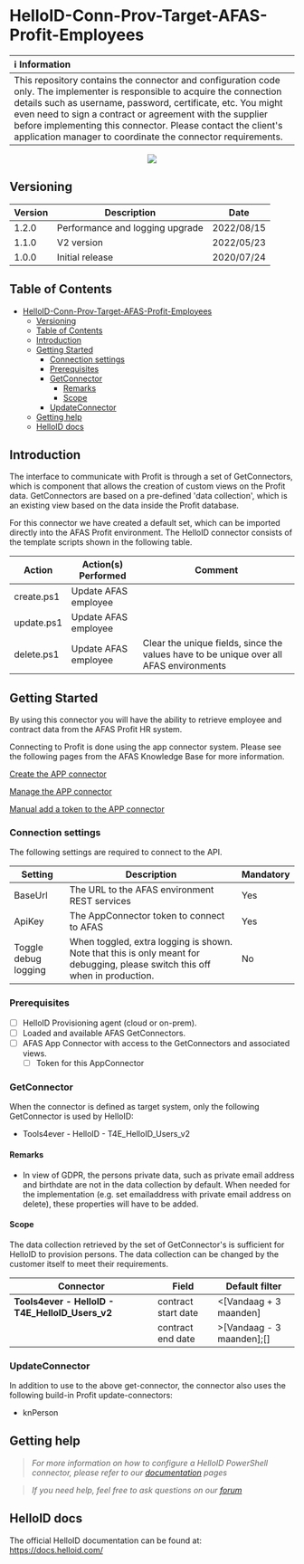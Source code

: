 # HelloID-Conn-Prov-Target-AFAS-Profit-Employees
| :information_source: Information |
|:---------------------------|
| This repository contains the connector and configuration code only. The implementer is responsible to acquire the connection details such as username, password, certificate, etc. You might even need to sign a contract or agreement with the supplier before implementing this connector. Please contact the client's application manager to coordinate the connector requirements.       |

<p align="center">
  <img src="https://user-images.githubusercontent.com/69046642/176402487-b5943355-39d3-408a-8f14-0699f1301dea.png">
</p>

## Versioning
| Version | Description | Date |
| - | - | - |
| 1.2.0   | Performance and logging upgrade | 2022/08/15  |
| 1.1.0   | V2 version | 2022/05/23  |
| 1.0.0   | Initial release | 2020/07/24  |

<!-- TABLE OF CONTENTS -->
## Table of Contents
- [HelloID-Conn-Prov-Target-AFAS-Profit-Employees](#helloid-conn-prov-target-afas-profit-employees)
  - [Versioning](#versioning)
  - [Table of Contents](#table-of-contents)
  - [Introduction](#introduction)
  - [Getting Started](#getting-started)
    - [Connection settings](#connection-settings)
    - [Prerequisites](#prerequisites)
    - [GetConnector](#getconnector)
      - [Remarks](#remarks)
      - [Scope](#scope)
    - [UpdateConnector](#updateconnector)
  - [Getting help](#getting-help)
  - [HelloID docs](#helloid-docs)


## Introduction
The interface to communicate with Profit is through a set of GetConnectors, which is component that allows the creation of custom views on the Profit data. GetConnectors are based on a pre-defined 'data collection', which is an existing view based on the data inside the Profit database. 

For this connector we have created a default set, which can be imported directly into the AFAS Profit environment.
The HelloID connector consists of the template scripts shown in the following table.

| Action                          | Action(s) Performed   | Comment   | 
| ------------------------------- | --------------------- | --------- |
| create.ps1                      | Update AFAS employee  |           |
| update.ps1                      | Update AFAS employee  |           |
| delete.ps1                      | Update AFAS employee  | Clear the unique fields, since the values have to be unique over all AFAS environments  |

<!-- GETTING STARTED -->
## Getting Started

By using this connector you will have the ability to retrieve employee and contract data from the AFAS Profit HR system.

Connecting to Profit is done using the app connector system. 
Please see the following pages from the AFAS Knowledge Base for more information.

[Create the APP connector](https://help.afas.nl/help/NL/SE/App_Apps_Custom_Add.htm)

[Manage the APP connector](https://help.afas.nl/help/NL/SE/App_Apps_Custom_Maint.htm)

[Manual add a token to the APP connector](https://help.afas.nl/help/NL/SE/App_Apps_Custom_Tokens_Manual.htm)

### Connection settings

The following settings are required to connect to the API.

| Setting               | Description                                   | Mandatory   |
| --------------------- | --------------------------------------------- | ----------- |
| BaseUrl               | The URL to the AFAS environment REST services | Yes         |
| ApiKey                | The AppConnector token to connect to AFAS     | Yes         |
| Toggle debug logging  | When toggled, extra logging is shown. Note that this is only meant for debugging, please switch this off when in production. | No         |

### Prerequisites

- [ ] HelloID Provisioning agent (cloud or on-prem).
- [ ] Loaded and available AFAS GetConnectors.
- [ ] AFAS App Connector with access to the GetConnectors and associated views.
  - [ ] Token for this AppConnector

### GetConnector
When the connector is defined as target system, only the following GetConnector is used by HelloID:

*	Tools4ever - HelloID - T4E_HelloID_Users_v2

#### Remarks
 - In view of GDPR, the persons private data, such as private email address and birthdate are not in the data collection by default. When needed for the implementation (e.g. set emailaddress with private email address on delete), these properties will have to be added.

#### Scope
The data collection retrieved by the set of GetConnector's is sufficient for HelloID to provision persons.
The data collection can be changed by the customer itself to meet their requirements.

| Connector                                             | Field               | Default filter            |
| ----------------------------------------------------- | ------------------- | ------------------------- |
| __Tools4ever - HelloID - T4E_HelloID_Users_v2__       | contract start date | <[Vandaag + 3 maanden]    |
|                                                       | contract end date   | >[Vandaag - 3 maanden];[] |

### UpdateConnector
In addition to use to the above get-connector, the connector also uses the following build-in Profit update-connectors:

*	knPerson

## Getting help
> _For more information on how to configure a HelloID PowerShell connector, please refer to our [documentation](https://docs.helloid.com/hc/en-us/articles/360012558020-Configure-a-custom-PowerShell-target-system) pages_

> _If you need help, feel free to ask questions on our [forum](https://forum.helloid.com)_

## HelloID docs
The official HelloID documentation can be found at: https://docs.helloid.com/